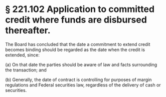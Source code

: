 # § 221.102   Application to committed credit where funds are disbursed thereafter.

The Board has concluded that the date a commitment to extend credit becomes binding should be regarded as the date when the credit is extended, since:


(a) On that date the parties should be aware of law and facts surrounding the transaction; and


(b) Generally, the date of contract is controlling for purposes of margin regulations and Federal securities law, regardless of the delivery of cash or securities.




